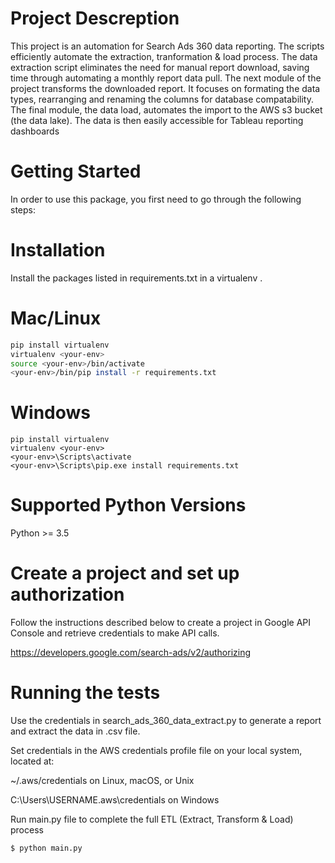 #  Project Descreption
  
This project is an automation for Search Ads 360 data reporting.  The scripts efficiently automate the extraction, tranformation & load process.
The data extraction script eliminates the need for manual report download, saving time through automating a monthly report data pull. The next module of the project transforms the downloaded report.  It focuses on formating the data types, rearranging and renaming the columns for database compatability.
The final module, the data load, automates the import to the AWS s3 bucket (the data lake).  The data is then easily accessible for Tableau reporting dashboards

#  Getting Started

In order to use this package, you first need to go through the following steps:

#  Installation

Install the packages listed in requirements.txt in a virtualenv .

#  Mac/Linux
  
```bash
pip install virtualenv
virtualenv <your-env>
source <your-env>/bin/activate
<your-env>/bin/pip install -r requirements.txt
```
  
#  Windows

```
pip install virtualenv
virtualenv <your-env>
<your-env>\Scripts\activate
<your-env>\Scripts\pip.exe install requirements.txt
```

#  Supported Python Versions

Python >= 3.5


#  Create a project and set up authorization
  
Follow the instructions described below to create a project in Google API Console and retrieve credentials to make API calls.

https://developers.google.com/search-ads/v2/authorizing

#  Running the tests

Use the credentials in search_ads_360_data_extract.py to generate a report and extract the data in .csv file. 

Set credentials in the AWS credentials profile file on your local system, located at:

~/.aws/credentials on Linux, macOS, or Unix

C:\Users\USERNAME\.aws\credentials on Windows


Run main.py file to complete the full ETL (Extract, Transform & Load) process

```bash
$ python main.py
```




